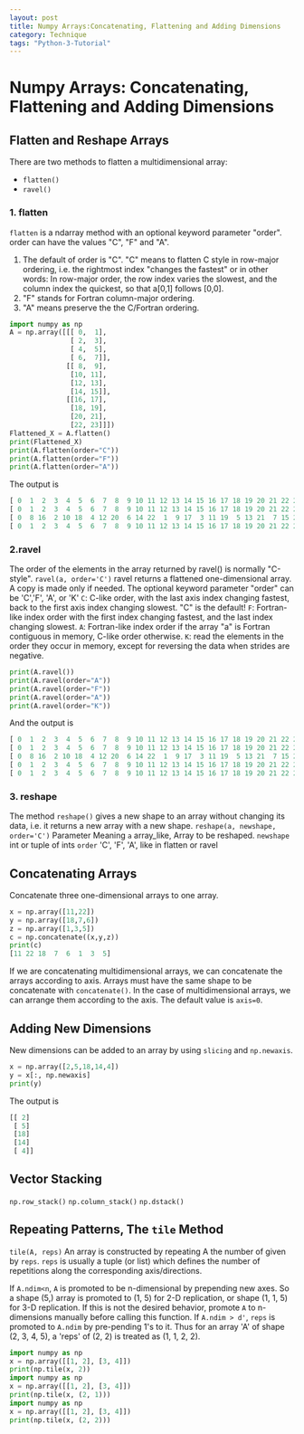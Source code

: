 ```yaml
---
layout: post
title: Numpy Arrays:Concatenating, Flattening and Adding Dimensions
category: Technique
tags: "Python-3-Tutorial"
---
```


# Numpy Arrays: Concatenating, Flattening and Adding Dimensions

## Flatten and Reshape Arrays
There are two methods to flatten a multidimensional array:
* `flatten()`
* `ravel()`

### 1. flatten
`flatten` is a ndarray method with an optional keyword parameter "order". order can have the values "C", "F" and "A". 
1. The default of order is "C". "C" means to flatten C style in row-major ordering, i.e. the rightmost index "changes the fastest" or in other words: In row-major order, the row index varies the slowest, and the column index the quickest, so that a[0,1] follows [0,0].
2. "F" stands for Fortran column-major ordering. 
3. "A" means preserve the the C/Fortran ordering.

```python
import numpy as np
A = np.array([[[ 0,  1],
               [ 2,  3],
               [ 4,  5],
               [ 6,  7]],
              [[ 8,  9],
               [10, 11],
               [12, 13],
               [14, 15]],
              [[16, 17],
               [18, 19],
               [20, 21],
               [22, 23]]])
Flattened_X = A.flatten()
print(Flattened_X)
print(A.flatten(order="C"))
print(A.flatten(order="F"))
print(A.flatten(order="A"))
```

The output is

```python
[ 0  1  2  3  4  5  6  7  8  9 10 11 12 13 14 15 16 17 18 19 20 21 22 23]
[ 0  1  2  3  4  5  6  7  8  9 10 11 12 13 14 15 16 17 18 19 20 21 22 23]
[ 0  8 16  2 10 18  4 12 20  6 14 22  1  9 17  3 11 19  5 13 21  7 15 23]
[ 0  1  2  3  4  5  6  7  8  9 10 11 12 13 14 15 16 17 18 19 20 21 22 23]
```

### 2.ravel
The order of the elements in the array returned by ravel() is normally "C-style".
`ravel(a, order='C')`
ravel returns a flattened one-dimensional array. A copy is made only if needed.
The optional keyword parameter "order" can be 'C','F', 'A', or 'K'
`C`: C-like order, with the last axis index changing fastest, back to the first axis index changing slowest. "C" is the default!
`F`: Fortran-like index order with the first index changing fastest, and the last index changing slowest.
`A`: Fortran-like index order if the array "a" is Fortran contiguous in memory, C-like order otherwise.
`K`: read the elements in the order they occur in memory, except for reversing the data when strides are negative.

```python
print(A.ravel())
print(A.ravel(order="A"))
print(A.ravel(order="F"))
print(A.ravel(order="A"))
print(A.ravel(order="K"))
```

And the output is 

```python
[ 0  1  2  3  4  5  6  7  8  9 10 11 12 13 14 15 16 17 18 19 20 21 22 23]
[ 0  1  2  3  4  5  6  7  8  9 10 11 12 13 14 15 16 17 18 19 20 21 22 23]
[ 0  8 16  2 10 18  4 12 20  6 14 22  1  9 17  3 11 19  5 13 21  7 15 23]
[ 0  1  2  3  4  5  6  7  8  9 10 11 12 13 14 15 16 17 18 19 20 21 22 23]
[ 0  1  2  3  4  5  6  7  8  9 10 11 12 13 14 15 16 17 18 19 20 21 22 23]
```

### 3. reshape
The method `reshape()` gives a new shape to an array without changing its data, i.e. it returns a new array with a new shape.
`reshape(a, newshape, order='C')`
Parameter 	Meaning
`a` 			array_like, Array to be reshaped.
`newshape` 	int or tuple of ints
`order`		'C', 'F', 'A', like in flatten or ravel

## Concatenating Arrays
Concatenate three one-dimensional arrays to one array.

```python
x = np.array([11,22])
y = np.array([18,7,6])
z = np.array([1,3,5])
c = np.concatenate((x,y,z))
print(c)
[11 22 18  7  6  1  3  5]
```

If we are concatenating multidimensional arrays, we can concatenate the arrays according to axis. Arrays must have the same shape to be concatenate with `concatenate()`. In the case of multidimensional arrays, we can arrange them according to the axis. The default value is `axis=0`.

## Adding New Dimensions
New dimensions can be added to an array by using `slicing` and `np.newaxis`.

```python
x = np.array([2,5,18,14,4])
y = x[:, np.newaxis]
print(y)
```

The output is

```python
[[ 2]
 [ 5]
 [18]
 [14]
 [ 4]]
```

## Vector Stacking
`np.row_stack()`
`np.column_stack()`
`np.dstack()`

## Repeating Patterns, The `tile` Method
`tile(A, reps)`
An array is constructed by repeating A the number of given by `reps`.
`reps` is usually a tuple (or list) which defines the number of repetitions along the corresponding axis/directions.

If `A.ndim<n`, `A` is promoted to be n-dimensional by prepending new axes. So a shape (5,) array is promoted to (1, 5) for 2-D replication, or shape (1, 1, 5) for 3-D replication. If this is not the desired behavior, promote `A` to n-dimensions manually before calling this function.
If `A.ndim > d'`, `reps` is promoted to `A.ndim` by pre-pending 1's to it.
Thus for an array 'A' of shape (2, 3, 4, 5), a 'reps' of (2, 2) is treated as (1, 1, 2, 2).

```python
import numpy as np
x = np.array([[1, 2], [3, 4]])
print(np.tile(x, 2))
import numpy as np
x = np.array([[1, 2], [3, 4]])
print(np.tile(x, (2, 1)))
import numpy as np
x = np.array([[1, 2], [3, 4]])
print(np.tile(x, (2, 2)))
```
 
